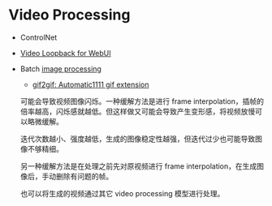 # Video Processing
- ControlNet
- [Video Loopback for WebUI](https://github.com/fishslot/video_loopback_for_webui)
- Batch [image processing](../Image%20Processing/README.md)
  - [gif2gif: Automatic1111 gif extension](https://github.com/LonicaMewinsky/gif2gif)

  可能会导致视频图像闪烁。一种缓解方法是进行 frame interpolation，插帧的倍率越高，闪烁感就越低。但这样做又可能会导致产生变形感，将视频放慢可以略微缓解。

  迭代次数越小、强度越低，生成的图像稳定性越强，但迭代过少也可能导致图像不够精细。

  另一种缓解方法是在处理之前先对原视频进行 frame interpolation，在生成图像后，手动删除有问题的帧。

  也可以将生成的视频通过其它 video processing 模型进行处理。